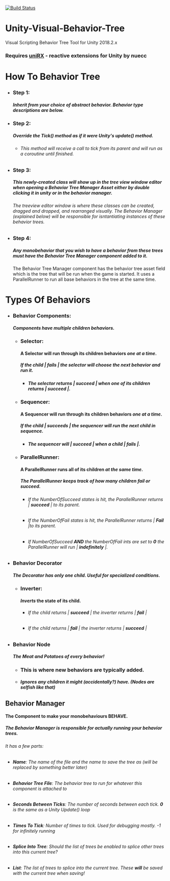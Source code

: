 <!--- This Readme was made with the help of Dillinger online markdown editor https://dillinger.io/--->
[![Build Status](https://travis-ci.org/MystikalPooka/Unity-Visual-Behavior-Tree.svg?branch=master)](https://travis-ci.org/MystikalPooka/Unity-Visual-Behavior-Tree)
# Unity-Visual-Behavior-Tree
Visual Scripting Behavior Tree Tool for Unity 2018.2.x

### Requires [uniRX](https://github.com/neuecc/UniRx) - reactive extensions for Unity by nuecc

# **How To Behavior Tree**

- ### **Step 1:** 
   ##### Inherit from your choice of abstract behavior. Behavior type descriptions are below.
  
- ### **Step 2:** 
  ##### Override the Tick() method as if it were Unity's update() method. 
  - ###### This method will receive a call to tick from its parent and will run as a coroutine until finished.
  
- ### **Step 3:** 
  ##### This newly-created class will show up in the tree view window editor when opening a Behavior Tree Manager Asset either by double clicking it in unity or in the behavior manager.
  
  ###### The treeview editor window is where these classes can be created, dragged and dropped, and rearranged visually. The Behavior Manager (explained below) will be responsible for isntantiating instances of these behavior trees.
  
- ### **Step 4:**
  ##### Any monobehavior that you wish to have a behavior from these trees must have the Behavior Tree Manager component added to it.
  The Behavior Tree Manager component has the behavior tree asset field which is the tree that will be run when the game is started.
  It uses a ParallelRunner to run all base behaviors in the tree at the same time.
  
# **Types Of Behaviors**

- ### **Behavior Components:**

  ##### **Components have *multiple* children behaviors.**
 
  - ###  **Selector:**
    ####    A Selector will run through its children behaviors ***one at a time***.
    #####  If the child | ***fails*** | the selector will choose the next behavior and run it.
    - ##### The selector returns  | ***succeed*** | when one of its children returns | ***succeed*** |.
      
  - ###  **Sequencer:**
    ####    A Sequencer will run through its children behaviors ***one at a time***.
    #####   If the child | ***succeeds*** | the sequencer will run the next child in sequence.
    - ##### The sequencer will | ***succeed*** | when a child | ***fails***  |.
      
  - ###  **ParallelRunner:**
      ####  A ParallelRunner runs all of its children ***at the same time***. 
      #####  The ParallelRunner keeps track of how many children *fail* or *succeed*. 
    - ###### If the NumberOfSucceed states is hit, the ParallelRunner returns | ***succeed***   | to its parent.
     - ###### If the NumberOfFail states is hit, the ParallelRunner returns | ***Fail***  |to its parent.
     - ###### If NumberOfSucceed ***AND*** the NumberOfFail ints are set to **0** the ParallelRunner will run | ***indefinitely*** |. 

- ### **Behavior Decorator**
   ##### **The Decorator has only ***one*** child. Useful for specialized conditions.**

    - ### **Inverter:**
        #### *Inverts* the state of its child.
        - ###### If the child returns | ***succeed*** | the inverter returns | ***fail***  |
        - ###### If the child returns | ***fail***  | the inverter returns | ***succeed***  |
        
- ### **Behavior Node**
   ##### **The Meat and Potatoes of every behavior!**

    - ### **This is where new behaviors are typically added.**
    - ##### Ignores any children it might (accidentally?) have. *(Nodes are selfish like that)*

## Behavior Manager 
#### The Component to make your monobehaviours BEHAVE.

##### The Behavior Manager is responsible for actually *running* your behavior trees.
###### It has a few parts:
- ###### **Name**:  The name of the file and the name to save the tree as *(will be replaced by something better later)*
- ###### **Behavior Tree File**: The behavior tree to run for whatever this component is attached to
- ###### **Seconds Between Ticks**: The number of seconds between each tick. ***0** is the same as a Unity Update() loop*
- ###### **Times To Tick**: Number of times to tick. Used for debugging mostly. *-1 for infinitely running*
- ###### **Splice Into Tree**: Should the list of trees be enabled to splice other trees into this current tree?
- ###### **List**: The list of trees to splice into the current tree. *These **will** be saved with the current tree when saving!*
  
